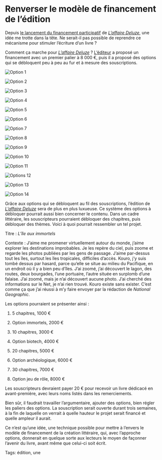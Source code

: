 # Renverser le modèle de financement de l’édition

Depuis [le lancement du financement participatif](https://www.gameontabletop.com/crowdfunding-118.html#project-block-details) de [*L’affaire Deluze*](https://tcrouzet.com/deluze/), une idée me trotte dans la tête. Ne serait-il pas possible de reprendre ce mécanisme pour stimuler l’écriture d’un livre ?

Comment ça marche pour [*L’affaire Deluze*](https://tcrouzet.com/deluze/) ? [L’éditeur](http://www.les12singes.com/) a proposé un financement avec un premier palier à 8 000 €, puis il a proposé des options qui se débloquent peu à peu au fur et à mesure des souscriptions.

![Option 1](https://tcrouzet.com/images_tc/2018/06/d1-600x188.jpg)

![Option 2](https://tcrouzet.com/images_tc/2018/06/d2-600x188.jpg)

![Option 3](https://tcrouzet.com/images_tc/2018/06/d3-600x188.jpg)

![Option 4](https://tcrouzet.com/images_tc/2018/06/d4-600x188.jpg)

![Option 5](https://tcrouzet.com/images_tc/2018/06/d5-600x188.jpg)

![Option 6](https://tcrouzet.com/images_tc/2018/06/d6-600x188.jpg)

![Option 7](https://tcrouzet.com/images_tc/2018/06/d7-600x188.jpg)

![Option 8](https://tcrouzet.com/images_tc/2018/06/d8-600x188.jpg)

![Option 9](https://tcrouzet.com/images_tc/2018/06/d9-600x188.jpg)

![Option 10](https://tcrouzet.com/images_tc/2018/06/d10-600x203.jpg)

![Option 11](https://tcrouzet.com/images_tc/2018/06/d11-600x188.jpg)

![Options 12](https://tcrouzet.com/images_tc/2018/06/d12-600x188.jpg)

![Option 13](https://tcrouzet.com/images_tc/2018/06/d13-600x190.jpg)

![Option 14](https://tcrouzet.com/images_tc/2018/06/d14-600x190.jpg)

Grâce aux options qui se débloquent au fil des souscriptions, l’édition de [*L’affaire Deluze*](https://tcrouzet.com/deluze/) sera de plus en plus luxueuse. Ce système des options à débloquer pourrait aussi bien concerner le contenu. Dans un cadre littéraire, les souscripteurs pourraient débloquer des chapitres, puis débloquer des thèmes. Voici à quoi pourrait ressembler un tel projet.

Titre : *L’île aux immortels*

Contexte : J’aime me promener virtuellement autour du monde, j’aime explorer les destinations improbables. Je les repère du ciel, puis zoome et regarde les photos publiées par les gens de passage. J’aime par-dessus tout les îles, surtout les îles tropicales, difficiles d’accès. Kouro, j’y suis tombé dessus par hasard, parce qu’elle se situe au milieu du Pacifique, en un endroit où il y a bien peu d’îles. J’ai zoomé, j’ai découvert le lagon, des routes, deux bourgades, l’une portuaire, l’autre située en surplomb d’une falaise. J’ai zoomé, mais je n’ai découvert aucune photo. J’ai cherché des informations sur le Net, je n’ai rien trouvé. Kouro existe sans exister. C’est comme ça que j’ai réussi à m’y faire envoyer par la rédaction de *National Geographic*.

Les options pourraient se présenter ainsi :

1. 5 chapitres, 1000 €

2. Option immortels, 2000 €

3. 10 chapitres, 3000 €

4. Option biotech, 4000 €

5. 20 chapitres, 5000 €

6. Option archéologique, 6000 €

7. 30 chapitres, 7000 €

8. Option jeu de rôle, 8000 €

Les souscripteurs devraient payer 20 € pour recevoir un livre dédicacé en avant-première, avec leurs noms listés dans les remerciements.

Bien sûr, il faudrait travailler l’argumentaire, ajouter des options, bien régler les paliers des options. La souscription serait ouverte durant trois semaines, à la fin de laquelle on verrait à quelle hauteur le projet serait financé et quelle ampleur il aurait.

Ce n’est qu’une idée, une technique possible pour mettre à l’envers le modèle de financement de la création littéraire, qui, avec l’approche options, donnerait en quelque sorte aux lecteurs le moyen de façonner l’avenir du livre, avant même que celui-ci soit écrit.

Tags: édition, une